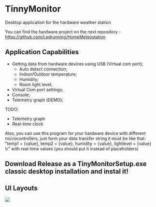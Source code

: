# TinnyMonitor
Desktop application for the hardware weather station 

You can find the hardware project on the next repository - https://github.com/Ledrunning/HomeMeteostation

## Application Capabilities

* Getting data from hardware devices using USB (Virtual com port);
  * Auto detect connection;
  * Indoor/Outdoor temperature;
  * Humidity;
  * Room light level;
* Virtual Com port settings;
* Console;
* Telemetry graph (DEMO);

TODO:
  * Telemetry graph
  * Real-time clock

Also, you can use this program for your hardware device with different microcontrollers,
just form your data transfer string it must be like that: "temp1 = {value}, temp2 = {value}, humidity = {value}, lightlevel = {value} \r"
with real-time values (you should put it instead of placeholders)
## Download Release as a TinyMonitorSetup.exe classic desktop installation and instal it!

## UI Layouts
  
  ![](tinyMonitor.gif)


